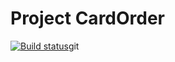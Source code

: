 # Project CardOrder
[![Build status](https://ci.appveyor.com/api/projects/status/24eyd3j45f6jav4k?svg=true)](https://ci.appveyor.com/project/cptHenryMorgan/cardorder)git
